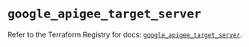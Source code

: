 # `google_apigee_target_server`

Refer to the Terraform Registry for docs: [`google_apigee_target_server`](https://registry.terraform.io/providers/hashicorp/google/6.21.0/docs/resources/apigee_target_server).
